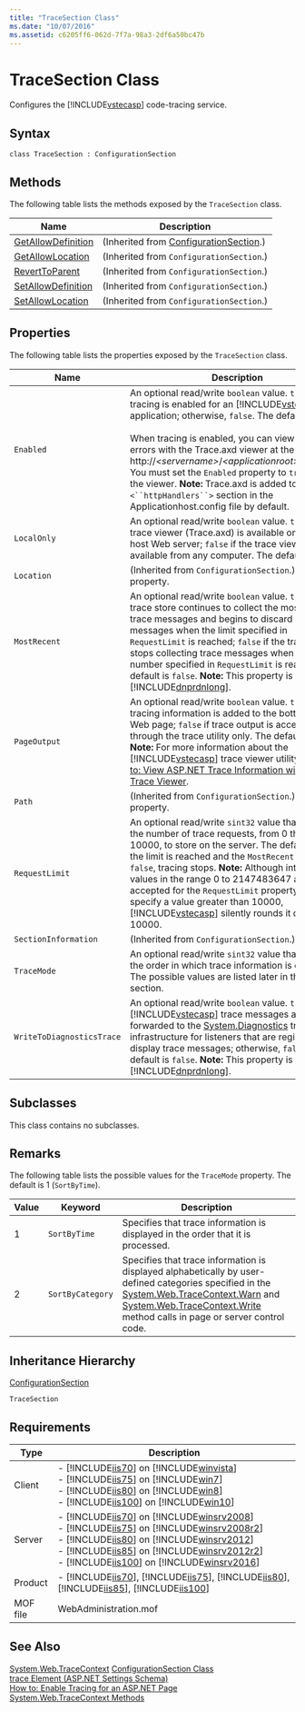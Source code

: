 ```yaml
---
title: "TraceSection Class"
ms.date: "10/07/2016"
ms.assetid: c6205ff6-062d-7f7a-98a3-2df6a50bc47b
---
```

# TraceSection Class
Configures the [!INCLUDE[vstecasp](../wmi-provider/includes/vstecasp-md.md)] code-tracing service.  

## Syntax  

```vbs  
class TraceSection : ConfigurationSection  
```  

## Methods  
 The following table lists the methods exposed by the `TraceSection` class.  

|Name|Description|  
|----------|-----------------|  
|[GetAllowDefinition](../wmi-provider/configurationsection-getallowdefinition-method.md)|(Inherited from [ConfigurationSection](../wmi-provider/configurationsection-class.md).)|  
|[GetAllowLocation](../wmi-provider/configurationsection-getallowlocation-method.md)|(Inherited from `ConfigurationSection`.)|  
|[RevertToParent](../wmi-provider/configurationsection-reverttoparent-method.md)|(Inherited from `ConfigurationSection`.)|  
|[SetAllowDefinition](../wmi-provider/configurationsection-setallowdefinition-method.md)|(Inherited from `ConfigurationSection`.)|  
|[SetAllowLocation](../wmi-provider/configurationsection-setallowlocation-method.md)|(Inherited from `ConfigurationSection`.)|  

## Properties  
 The following table lists the properties exposed by the `TraceSection` class.  


|           Name            |                                                                                                                                                                                                                                                                         Description                                                                                                                                                                                                                                                                         |
|---------------------------|-------------------------------------------------------------------------------------------------------------------------------------------------------------------------------------------------------------------------------------------------------------------------------------------------------------------------------------------------------------------------------------------------------------------------------------------------------------------------------------------------------------------------------------------------------------|
|         `Enabled`         | An optional read/write `boolean` value. `true` if tracing is enabled for an [!INCLUDE[vstecasp](../wmi-provider/includes/vstecasp-md.md)] application; otherwise, `false`. The default is `false`.<br /><br /> When tracing is enabled, you can view the logged errors with the Trace.axd viewer at the URL http://<em>\<servername></em>/*\<applicationroot>*/trace.axd. You must set the `Enabled` property to `true` to use the viewer. **Note:**  Trace.axd is added to the `<``httpHandlers``>` section in the Applicationhost.config file by default. |
|        `LocalOnly`        |                                                                                                                                                                         An optional read/write `boolean` value. `true` if the trace viewer (Trace.axd) is available only on the host Web server; `false` if the trace viewer is available from any computer. The default is `true`.                                                                                                                                                                         |
|        `Location`         |                                                                                                                                                                                                                                                  (Inherited from `ConfigurationSection`.) A key property.                                                                                                                                                                                                                                                   |
|       `MostRecent`        |                                        An optional read/write `boolean` value. `true` if the trace store continues to collect the most recent trace messages and begins to discard older trace messages when the limit specified in `RequestLimit` is reached; `false` if the trace store stops collecting trace messages when the number specified in `RequestLimit` is reached. The default is `false`. **Note:**  This property is new in the [!INCLUDE[dnprdnlong](../wmi-provider/includes/dnprdnlong-md.md)].                                         |
|       `PageOutput`        |                                                An optional read/write `boolean` value. `true` if tracing information is added to the bottom of each Web page; `false` if trace output is accessible through the trace utility only. The default is `false`. **Note:**  For more information about the [!INCLUDE[vstecasp](../wmi-provider/includes/vstecasp-md.md)] trace viewer utility, see [How to: View ASP.NET Trace Information with the Trace Viewer](https://go.microsoft.com/fwlink/?LinkId=73542).                                                |
|          `Path`           |                                                                                                                                                                                                                                                  (Inherited from `ConfigurationSection`.) A key property.                                                                                                                                                                                                                                                   |
|      `RequestLimit`       |                                An optional read/write `sint32` value that specifies the number of trace requests, from 0 through 10000, to store on the server. The default is 10. If the limit is reached and the `MostRecent` property is `false`, tracing stops. **Note:**  Although integer values in the range 0 to 2147483647 are accepted for the `RequestLimit` property, if you specify a value greater than 10000, [!INCLUDE[vstecasp](../wmi-provider/includes/vstecasp-md.md)] silently rounds it down to 10000.                                |
|   `SectionInformation`    |                                                                                                                                                                                                                                                          (Inherited from `ConfigurationSection`.)                                                                                                                                                                                                                                                           |
|        `TraceMode`        |                                                                                                                                                                                            An optional read/write `sint32` value that specifies the order in which trace information is displayed. The possible values are listed later in the Remarks section.                                                                                                                                                                                             |
| `WriteToDiagnosticsTrace` |                                              An optional read/write `boolean` value. `true` if [!INCLUDE[vstecasp](../wmi-provider/includes/vstecasp-md.md)] trace messages are forwarded to the [System.Diagnostics](https://go.microsoft.com/fwlink/?LinkId=73540) tracing infrastructure for listeners that are registered to display trace messages; otherwise, `false`. The default is `false`. **Note:**  This property is new in the [!INCLUDE[dnprdnlong](../wmi-provider/includes/dnprdnlong-md.md)].                                              |

## Subclasses  
 This class contains no subclasses.  

## Remarks  
 The following table lists the possible values for the `TraceMode` property. The default is 1 (`SortByTime`).  

|Value|Keyword|Description|  
|-----------|-------------|-----------------|  
|1|`SortByTime`|Specifies that trace information is displayed in the order that it is processed.|  
|2|`SortByCategory`|Specifies that trace information is displayed alphabetically by user-defined categories specified in the [System.Web.TraceContext.Warn](/dotnet/api/system.web.tracecontext.warn) and [System.Web.TraceContext.Write](/dotnet/api/system.web.tracecontext.write) method calls in page or server control code.|  

## Inheritance Hierarchy  
 [ConfigurationSection](../wmi-provider/configurationsection-class.md)  

 `TraceSection`  

## Requirements  

|Type|Description|  
|----------|-----------------|  
|Client|-   [!INCLUDE[iis70](../wmi-provider/includes/iis70-md.md)] on [!INCLUDE[winvista](../wmi-provider/includes/winvista-md.md)]<br />-   [!INCLUDE[iis75](../wmi-provider/includes/iis75-md.md)] on [!INCLUDE[win7](../wmi-provider/includes/win7-md.md)]<br />-   [!INCLUDE[iis80](../wmi-provider/includes/iis80-md.md)] on [!INCLUDE[win8](../wmi-provider/includes/win8-md.md)]<br />-   [!INCLUDE[iis100](../wmi-provider/includes/iis100-md.md)] on [!INCLUDE[win10](../wmi-provider/includes/win10-md.md)]|  
|Server|-   [!INCLUDE[iis70](../wmi-provider/includes/iis70-md.md)] on [!INCLUDE[winsrv2008](../wmi-provider/includes/winsrv2008-md.md)]<br />-   [!INCLUDE[iis75](../wmi-provider/includes/iis75-md.md)] on [!INCLUDE[winsrv2008r2](../wmi-provider/includes/winsrv2008r2-md.md)]<br />-   [!INCLUDE[iis80](../wmi-provider/includes/iis80-md.md)] on [!INCLUDE[winsrv2012](../wmi-provider/includes/winsrv2012-md.md)]<br />-   [!INCLUDE[iis85](../wmi-provider/includes/iis85-md.md)] on [!INCLUDE[winsrv2012r2](../wmi-provider/includes/winsrv2012r2-md.md)]<br />-   [!INCLUDE[iis100](../wmi-provider/includes/iis100-md.md)] on [!INCLUDE[winsrv2016](../wmi-provider/includes/winsrv2016-md.md)]|  
|Product|-   [!INCLUDE[iis70](../wmi-provider/includes/iis70-md.md)], [!INCLUDE[iis75](../wmi-provider/includes/iis75-md.md)], [!INCLUDE[iis80](../wmi-provider/includes/iis80-md.md)], [!INCLUDE[iis85](../wmi-provider/includes/iis85-md.md)], [!INCLUDE[iis100](../wmi-provider/includes/iis100-md.md)]|  
|MOF file|WebAdministration.mof|  

## See Also  
 [System.Web.TraceContext](/dotnet/api/system.web.tracecontext) 
 [ConfigurationSection Class](../wmi-provider/configurationsection-class.md)   
 [trace Element (ASP.NET Settings Schema)](https://go.microsoft.com/fwlink/?LinkId=67200)   
 [How to: Enable Tracing for an ASP.NET Page](https://go.microsoft.com/fwlink/?LinkId=67201)   
 [System.Web.TraceContext Methods](https://go.microsoft.com/fwlink/?LinkId=67202)